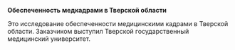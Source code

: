 **Обеспеченность медкадрами в Тверской области**

Это исследование обеспеченности медицинскими кадрами в Тверской области. Заказчиком выступил Тверской государственный медицинский университет.
